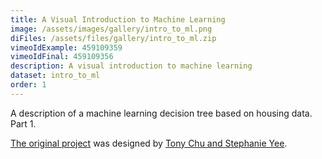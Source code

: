 ```yaml
---
title: A Visual Introduction to Machine Learning
image: /assets/images/gallery/intro_to_ml.png
diFiles: /assets/files/gallery/intro_to_ml.zip
vimeoIdExample: 459109359
vimeoIdFinal: 459109356
description: A visual introduction to machine learning
dataset: intro_to_ml
order: 1
---
```


A description of a machine learning decision tree based on housing data. Part 1.

[The original project](http://www.r2d3.us/visual-intro-to-machine-learning-part-1/) was designed by [Tony Chu and Stephanie Yee](http://www.r2d3.us/).